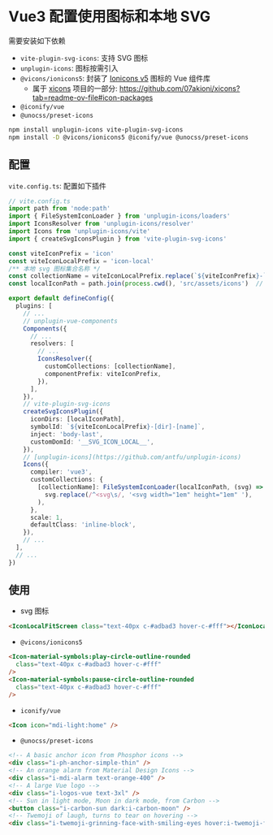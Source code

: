 # Vue3 配置使用图标和本地 SVG

需要安装如下依赖

* `vite-plugin-svg-icons`: 支持 SVG 图标
* `unplugin-icons`: 图标按需引入
* `@vicons/ionicons5`: 封装了 [Ionicons v5](https://ionic.io/ionicons/) 图标的 Vue 组件库
  * 属于 [xicons](https://www.xicons.org/#/) 项目的一部分: <https://github.com/07akioni/xicons?tab=readme-ov-file#icon-packages>
* `@iconify/vue`
* `@unocss/preset-icons`

```bash
npm install unplugin-icons vite-plugin-svg-icons
npm install -D @vicons/ionicons5 @iconify/vue @unocss/preset-icons
```

## 配置

`vite.config.ts`: 配置如下插件

```typescript
// vite.config.ts
import path from 'node:path'
import { FileSystemIconLoader } from 'unplugin-icons/loaders'
import IconsResolver from 'unplugin-icons/resolver'
import Icons from 'unplugin-icons/vite'
import { createSvgIconsPlugin } from 'vite-plugin-svg-icons'

const viteIconPrefix = 'icon'
const viteIconLocalPrefix = 'icon-local'
/** 本地 svg 图标集合名称 */
const collectionName = viteIconLocalPrefix.replace(`${viteIconPrefix}-`, '')
const localIconPath = path.join(process.cwd(), 'src/assets/icons')  // 本地 svg 图标路径

export default defineConfig({
  plugins: [
    // ...
    // unplugin-vue-components
    Components({
      // ...
      resolvers: [
        // ...
        IconsResolver({
          customCollections: [collectionName],
          componentPrefix: viteIconPrefix,
        }),
      ],
    }),
    // vite-plugin-svg-icons
    createSvgIconsPlugin({
      iconDirs: [localIconPath],
      symbolId: `${viteIconLocalPrefix}-[dir]-[name]`,
      inject: 'body-last',
      customDomId: '__SVG_ICON_LOCAL__',
    }),
    // [unplugin-icons](https://github.com/antfu/unplugin-icons)
    Icons({
      compiler: 'vue3',
      customCollections: {
        [collectionName]: FileSystemIconLoader(localIconPath, (svg) =>
          svg.replace(/^<svg\s/, '<svg width="1em" height="1em" '),
        ),
      },
      scale: 1,
      defaultClass: 'inline-block',
    }),
    // ...
  ],
  // ...
})
```

## 使用

* svg 图标

```html
<IconLocalFitScreen class="text-40px c-#adbad3 hover-c-#fff"></IconLocalFitScreen>
```

* `@vicons/ionicons5`

```html
<Icon-material-symbols:play-circle-outline-rounded
  class="text-40px c-#adbad3 hover-c-#fff"
/>
<Icon-material-symbols:pause-circle-outline-rounded
  class="text-40px c-#adbad3 hover-c-#fff"
/>
```

* `iconify/vue`

```html
<Icon icon="mdi-light:home" />
```

* `@unocss/preset-icons`

```html
<!-- A basic anchor icon from Phosphor icons -->
<div class="i-ph-anchor-simple-thin" />
<!-- An orange alarm from Material Design Icons -->
<div class="i-mdi-alarm text-orange-400" />
<!-- A large Vue logo -->
<div class="i-logos-vue text-3xl" />
<!-- Sun in light mode, Moon in dark mode, from Carbon -->
<button class="i-carbon-sun dark:i-carbon-moon" />
<!-- Twemoji of laugh, turns to tear on hovering -->
<div class="i-twemoji-grinning-face-with-smiling-eyes hover:i-twemoji-face-with-tears-of-joy" />
```
